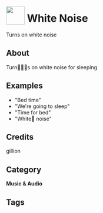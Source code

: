 # <img src="https://raw.githack.com/FortAwesome/Font-Awesome/master/svgs/solid/bed.svg" card_color="#FFFFFF" width="50" height="50" style="vertical-align:bottom"/> White Noise
Turns on white noise

## About
Turns on white noise for sleeping

## Examples
* "Bed time"
* "We're going to sleep"
* "Time for bed"
* "White noise"

## Credits
gillion

## Category
**Music & Audio**

## Tags

